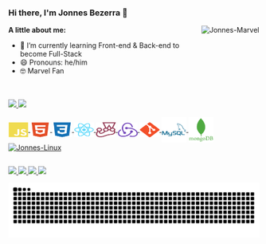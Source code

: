 ### Hi there, I'm Jonnes Bezerra 🤙

**A little about me:**
  <img align="right" alt="Jonnes-Marvel" height="150" src="https://media0.giphy.com/media/10ADhj1QPawFna/giphy.gif">
- 🌱 I’m currently learning Front-end & Back-end to become Full-Stack
- 😄 Pronouns: he/him
- 🤓 Marvel Fan

<br/>
<br/>

<div>
  <a href="https://github.com/JonnesBezerra">
  <img height="150em" src="https://github-readme-stats.vercel.app/api?username=jonnesbezerra&show_icons=true&theme=dracula&include_all_commits=true&count_private=true"/>
  <img height="150em" src="https://github-readme-stats.vercel.app/api/top-langs/?username=jonnesbezerra&layout=compact&langs_count=7&theme=dracula"/>
</div>
<div style="display: inline_block"><br>
  <img align="center" alt="Jonnes-Js" height="30" width="40" src="https://raw.githubusercontent.com/devicons/devicon/master/icons/javascript/javascript-plain.svg">
  <img align="center" alt="Jonnes-HTML" height="30" width="40" src="https://raw.githubusercontent.com/devicons/devicon/master/icons/html5/html5-plain.svg">
  <img align="center" alt="Jonnes-CSS" height="30" width="40" src="https://raw.githubusercontent.com/devicons/devicon/master/icons/css3/css3-plain.svg">
  <img align="center" alt="Jonnes-React" height="30" width="40" src="https://raw.githubusercontent.com/devicons/devicon/master/icons/react/react-original.svg">
  <img align="center" alt="Jonnes-Jest" height="30" width="40" src="https://raw.githubusercontent.com/devicons/devicon/master/icons/jest/jest-plain.svg">
  <img align="center" alt="Jonnes-Redux" height="30" width="40" src="https://raw.githubusercontent.com/devicons/devicon/master/icons/redux/redux-original.svg">
  <img align="center" alt="Jonnes-Git" height="30" width="40" src="https://raw.githubusercontent.com/devicons/devicon/master/icons/git/git-original.svg">
  <img align="center" alt="Jonnes-MySQL" height="50" width="50" src="https://raw.githubusercontent.com/devicons/devicon/master/icons/mysql/mysql-plain-wordmark.svg">
  <img align="center" alt="Jonnes-MongoDB" height="50" width="50" src="https://raw.githubusercontent.com/devicons/devicon/master/icons/mongodb/mongodb-plain-wordmark.svg">
  <img align="center" alt="Jonnes-Linux" height="40" width="40" src="https://mpng.subpng.com/20180330/xkq/kisspng-tux-linux-kernel-logo-operating-systems-linux-5abe16d206b883.2641227415224071220275.jpg">
</div>
  
##
  
<div>
  <a href="https://www.linkedin.com/in/jonnesbezerra/" target="_blank">
    <img border-radius=8px src="https://img.shields.io/badge/-LinkedIn-%230077B5?style=for-the-badge&logo=linkedin&logoColor=white" target="_blank">
  </a>
  <a href="https://twitter.com/justjonnes" target="_blank">
    <img src="https://img.shields.io/badge/Twitter-1DA1F2?style=for-the-badge&logo=twitter&logoColor=white" target="_blank">
  </a>
  <a href="https://www.instagram.com/justjonnes/" target="_blank">
    <img src="https://img.shields.io/badge/Instagram-E4405F?style=for-the-badge&logo=instagram&logoColor=white" target="_blank">
  </a>
  <a href="https://www.facebook.com/jonnesbezerra" target="_blank">
    <img src="https://img.shields.io/badge/Facebook-1877F2?style=for-the-badge&logo=facebook&logoColor=white" target="_blank">
  </a>
  
  ![Snake animation](https://github.com/jonnesbezerra/jonnesbezerra/blob/output/github-contribution-grid-snake.svg)
</div>
